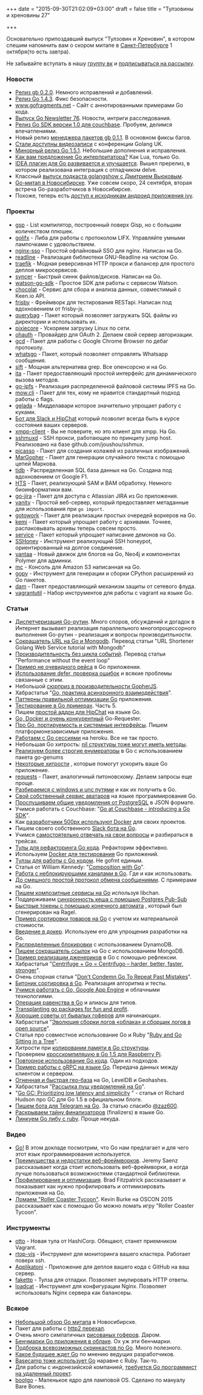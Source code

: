 +++
date = "2015-09-30T21:02:09+03:00"
draft = false
title = "Тулзовины и хреновины 27"

+++

<p>Основательно припоздавший выпуск "Тулзовин и Хреновин", в котором спешим напомнить вам о скором митапе в <a href="https://golang-spb.timepad.ru/event/243705/">Санкт-Петербурге</a> 1 октября(то есть завтра).</p>

<p>Не забывайте вступать в нашу <a href="http://vk.com/golang">группу вк</a> и <a href="http://4gophers.ru/subscribe">подписываться на рассылку</a>.</p>

<h3>Новости</h3>

<ul>
<li><a href="https://github.com/constabulary/gb/releases/tag/v0.2.0">Релиз gb 0.2.0</a>. Немного исправлений и добавлений.</li>
<li><a href="https://groups.google.com/forum/#!topic/golang-announce/iSIyW4lM4hY">Релиз Go 1.4.3</a>. Фикс безопасности.</li>
<li><a href="http://www.gofragments.net/">www.gofragments.net</a> - Сайт с аннотированными примерами Go кода.</li>
<li><a href="http://golangweekly.com/issues/76">Выпуск Go Newsletter 76</a>. Новости, интриги расследования.</li>
<li><a href="http://blog.couchbase.com/2015/september/go-sdk-1.0-ga">Релиз Go SDK версии 1.0 для couchbase</a>. Пробуем, делимся впечатлениями.</li>
<li>Новый релиз <a href="https://github.com/constabulary/gb/releases/tag/v0.1.1">менеджера пакетов gb 0.1.1</a>. В основном фиксы багов.</li>
<li><a href="https://www.youtube.com/channel/UC9ZNrGdT2aAdrNbX78lbNlQ/">Стали доступны видеозаписи</a> с конференции Golang UK.</li>
<li><a href="https://groups.google.com/forum/#!msg/golang-announce/QU4XU72Jr7Y/ZqgZT3hRCwAJ">Минорный релиз Go 1.5.1</a>. Небольшие дополнения и исправления.</li>
<li><a href="https://docs.google.com/document/d/1Hvxf6NMPaCUd-1iqm_968SuHN1Vf8dLZQyHjvPyVE0Q/edit">Как вам предложение Go интерпритатора?</a> Как Lua, только Go.</li>
<li><a href="https://github.com/go-lang-plugin-org/go-lang-idea-plugin#pre-release-builds">IDEA плагин для Go развивается и улучшается</a>. Вышел пререлиз, в котором реализована интеграция с отладчиком delve.</li>
<li>Классный <a href="http://golangshow.com/episode/2015/09-03-016/">выпуск подкаста golangshow с Дмитрием Вьюковым</a>.</li>
<li><a href="https://golang-party.timepad.ru/event/240938/">Go-митап в Новосибирске</a>. Уже совсем скоро, 24 сентября, вторая встреча Go-разработчиков в Новосибирске.</li>
<li>Похоже, теперь есть <a href="https://github.com/golang/mobile/tree/master/example/ivy/android">доступ к исходникам андроид приложения ivy</a>.</li>
</ul>

<h3>Проекты</h3>

<ul>
<li><a href="https://github.com/gsp-lang/gsp">gsp</a> - List компилятор, построенный поверх Gisp, но с большим количеством плюшек.</li>
<li><a href="https://github.com/2tvenom/golifx">golifx</a> - Либа для работы с протоколом LIFX. Управляйте умными лампочками с удовольствием.</li>
<li><a href="https://heipei.github.io/2015/09/23/nginx-sso-Simple-offline-SSO-for-nginx/">nginx-sso</a> - Простой офлайновый SSO для nginx. Написан на Go.</li>
<li><a href="https://github.com/chzyer/readline">readline</a> - Реализация библиотеки GNU-Readline на чистом Go.</li>
<li><a href="https://github.com/EmileVauge/traefik">traefik</a> - Модная реверсивная HTTP прокси и балансер для простого деплоя микросервисов.</li>
<li><a href="https://github.com/stargrave/syncer">syncer</a> - Быстрый синнк файлов/дисков. Написан на Go.</li>
<li><a href="https://github.com/Mediawen/watson-go-sdk">watson-go-sdk</a> - Простое SDK для работы с сервисом Watson.</li>
<li><a href="https://github.com/angdev/chocolat">chocolat</a> - Сервис для сбора и анализа данных, совместимый с Keen.io API.</li>
<li><a href="https://github.com/verdverm/frisby">frisby</a> - Фреймворк для тестирования RESTapi. Написан под вдохновением от frisby-js.</li>
<li><a href="https://github.com/Machiel/querybag">querybag</a> - Пакет который позволяет загружать SQL файлы из директории и использовать их.</li>
<li><a href="https://github.com/danderson/pixiecore">pixiecore</a> - Ускоряем загрузку Linux по сети.</li>
<li><a href="https://github.com/disintegrator/ohauth">ohauth</a> - Провайдер для OAuth 2. Делаем свой сервер авторизации.</li>
<li><a href="https://github.com/wirepair/gcd">gcd</a> - Пакет для работы с Google Chrome Browser по дебаг протоколу.</li>
<li><a href="https://github.com/wawandco/whatsgo">whatsgo</a> - Пакет, который позволяет отправлять Whatsapp сообщения.</li>
<li><a href="https://github.com/svent/sift">sift</a> - Мощная альтернатива grep. Все опенсорсно и на Go.</li>
<li><a href="https://github.com/gernest/ita">ita</a> - Пакет предоставляющий простой интерфейс для динамического вызова методов.</li>
<li><a href="https://github.com/ipfs/go-ipfs">go-ipfs</a> - Реализация распределенной файловой системы IPFS на Go.</li>
<li><a href="https://github.com/jawher/mow.cli">mow.cli</a> - Пакет для тех, кому не нравится стандартный подход работы с flags.</li>
<li><a href="https://github.com/iu0v1/gelada">gelada</a> - Мидделавари которое значительно упрощает работу с куками.</li>
<li><a href="http://www.rtop-monitor.org/rtop-bot/index.html">Бот для Slack и HipChat</a> который позволит всегда быть в курсе состояния ваших серверов.</li>
<li><a href="https://github.com/agl/xmpp-client">xmpp-client</a> - Вы не поверите, но это клиент для xmpp. На Go.</li>
<li><a href="https://github.com/joushou/sshmuxd">sshmuxd</a> - SSH прокси, работающее по принципу jump host. Реализовано на базе github.com/joushou/sshmux.</li>
<li><a href="https://github.com/deiwin/picasso">picasso</a> - Пакет для создания колажей из различных изображений.</li>
<li><a href="https://github.com/AhmedZaleh/margopher">MarGopher</a> - Пакет для генерации случайного текста с помощью цепей Маркова.</li>
<li><a href="https://github.com/pingcap/tidb">tidb</a> - Распределенная SQL база данных на Go. Создана под вдохновением от Google F1.</li>
<li><a href="https://github.com/biogo/hts">HTS</a> - Пакет, реализующий SAM и BAM обработку. Немного биоинформатики вам.</li>
<li><a href="https://github.com/andygrunwald/go-jira">go-jira</a> - Пакет для доступа с Atlassian JIRA из Go приложения.</li>
<li><a href="https://godoc.org/github.com/nf/vanity">vanity</a> - Простой веб-сервер, который предоставляет метаданные для использования при <code>go import</code>.</li>
<li><a href="https://github.com/scrapbird/gotowork">gotowork</a> - Пакет для реализации простых очередей воркеров на Go.</li>
<li><a href="https://github.com/gernest/kemi">kemi</a> - Пакет который упрощает работу с архивами. Точнее, распаковывать архивы теперь совсем просто.</li>
<li><a href="https://github.com/hlandau/service">service</a> - Пакет который упрощает написание демонов на Go.</li>
<li><a href="https://github.com/ashmckenzie/sshoney">SSHoney</a> - Инструмент реализующий SSH honeypot, ориентированный на долгое соединение.</li>
<li><a href="https://github.com/nathandao/vantaa">vantaa</a> - Новый движок для блогов на Go, Neo4j и компонентах Polymer для админки.</li>
<li><a href="http://blog.minio.io/2015/08/26/go-based-amazon-s3-cli/">mc</a> - Консоль для Amazon S3 написанная на Go.</li>
<li><a href="https://github.com/go-python/gopy">gopy</a> - Инструмент для генерации и сборки CPython расширений из Go пакетов.</li>
<li><a href="https://github.com/jmervine/dam">dam</a> - Пакет предоставляющий механизм защиты от сетевого флуда.</li>
<li><a href="https://github.com/koding/vagrantutil">vagrantutil</a> - Набор инструментов для работы с vagrant на языке Go.</li>
</ul>

<h3>Статьи</h3>

<ul>
<li><a href="http://4gophers.ru/article/dispechirovanie-go-rutin">Диспетчеризация Go-рутин</a>. Много споров, обсуждений и догадок в Интернет вызывает реализация параллельного многопроцессорного выполнения Go-рутин - реализация и вопросы производитльности. </li>
<li><a href="http://4gophers.ru/article/sokrashchatel-url-na-go-i-mongodb">Сокращатель URL на Go и Mongodb</a>. Перевод статьи "URL Shortener Golang Web Service tutorial with Mongodb"</li>
<li><a href="http://4gophers.ru/article/proizvoditelnost-bez-cikla-sobytii">Производительность без цикла событий</a>. Перевод статьи "Performance without the event loop"</li>
<li><a href="https://blog.klauspost.com/the-case-of-the-subtle-race-condition/">Пример не очевидного рейса</a> в Go приложении.</li>
<li><a href="http://www.blevesearch.com/news/Deferred-Cleanup,-Checking-Errors,-and-Potential-Problems/">Использование defer, проверка ошибок</a> и всякие проблемы связанные с этим.</li>
<li>Небольшой <a href="http://www.gopherjs.org/blog/2015/09/28/surprises-in-gopherjs-performance/">сюрприз в производительности GopherJS</a>.</li>
<li>Хабрастатья "<a href="http://habrahabr.ru/post/267785/">Go, практика асинхронного взаимодействия</a>".</li>
<li><a href="http://blog.signalfx.com/a-pattern-for-optimizing-go">Паттерны правильной оптимизации Go</a> приложения.</li>
<li><a href="https://smartystreets.com/blog/2015/09/go-testing-part-5-testing-with-time">Тестирование в Go примерах</a>. Часть 5.</li>
<li>Пишем <a href="https://developer.atlassian.com/blog/2015/09/easy-hipchat-addons-in-golang/">простой аддон для HipChat</a> на языке Go.</li>
<li><a href="https://github.com/Integralist/Go-Requester/">Go, Docker и очень конкурентный</a> Go-Requester.</li>
<li><a href="http://garrett.damore.org/2015/09/on-go-portability-and-system-interfaces.html">Про Go, портируемость и системные интерфейсы</a>. Пишем платформонезависимые приложения.</li>
<li><a href="https://devcenter.heroku.com/articles/go-sessions">Работаем с Go сессиями</a> на heroku. Все не так просто.</li>
<li>Небольшая Go хитрость: <a href="http://bit.ly/1YygVbi">nil структуры тоже могут иметь методы</a>.</li>
<li><a href="http://bit.ly/1KqeZtT">Реализуем более строгие енумераторы</a> в Go с использованием пакета go-genums</li>
<li><a href="https://joshrendek.com/2015/09/golang-performance-tips/">Некоторые хитрости</a> , которые помогут ускорить ваше Go приложение.</li>
<li><a href="https://github.com/leonmaia/requests">requests</a> - Пакет, аналогичный питоновскому. Делаем запросы еще проще.</li>
<li><a href="https://blog.klauspost.com/long-windows-paths-unc-paths-in-go/">Разбираемся с windows и unc путями</a> и как их получить в Go.</li>
<li><a href="http://ctobyday.com/avatar-service-using-golang/">Свой собственный сервис аватаров</a> на языке программирования Go.</li>
<li><a href="http://coussej.github.io/2015/09/15/Listening-to-generic-JSON-notifications-from-PostgreSQL-in-Go/">Прослушиваем общие уведомления от PostgreSQL</a> в JSON формате.</li>
<li>Учимся работать с Couchbase: "<a href="http://blog.couchbase.com/2015/september/go-at-couchbase---introducing-a-go-sdk">Go at Couchbase - introducing a Go SDK</a>".</li>
<li>Как <a href="http://elopers.500px.com/2015/09/10/developing-with-docker-at-500px-pt1.html">разработчики 500px используют Docker</a> для своих проектов.</li>
<li>Пишем своего собственного <a href="https://www.opsdash.com/blog/slack-bot-in-golang.html">Slack бота на Go</a>.</li>
<li>Учимся <a href="http://www.sanarias.com/blog/915LearningtoansweryourownquestionsinGo">самостоятельно отвечать на свои вопросы</a> и разбираться в трейсах.</li>
<li><a href="http://blog.ralch.com/tutorial/golang-tools-refactoring/">Тулы для рефакторинга Go кода</a>. Рефакторим эффективно.</li>
<li>Используем <a href="http://ericchiang.github.io/go/tests/testing/docker/2015/09/14/test-with-docker.html">Docker для тестирования</a> Go приложений.</li>
<li><a href="http://blog.ralch.com/tutorial/golang-tools-comprehension/">Тулзы для работы с Go кодом</a>. Не gofmt единым.</li>
<li>Статья от William Kennedy: "<a href="http://www.goinggo.net/2015/09/composition-with-go.html">Composition with Go</a>".</li>
<li><a href="https://blog.quickmediasolutions.com/2015/09/13/non-blocking-channels-in-go.html">Работа с неблокирующими каналами в Go</a>. Где и как использовать.</li>
<li><a href="https://www.aerofs.com/blog/open-sourcing-the-stupid-simple-messaging-protocol/">До смешного простой протокол обмена сообщениями</a>. С примерами на Go.</li>
<li><a href="http://blog.codeship.com/composable-go-services-using-libchan/">Пишем композитные сервисы на Go</a> используя libchan.</li>
<li>Поддерживаем <a href="http://bit.ly/1JV6PcR">синхронность кеша с помощью Postgres Pub-Sub</a> </li>
<li><a href="http://www.blevesearch.com/news/Faster-Tokenization-with-Ragel-generated-FSM/">Быстрые токены с помощью конечного автомата</a> , который был сгенерирован на Ragel.</li>
<li><a href="http://adampresley.com/2015/09/06/sorting-inventory-items-in-go.html">Пример сортировки товаров на Go</a> с учетом их материальной стоимости.</li>
<li><a href="http://bit.ly/1L7KOW7">Введение в докер</a>. Используем его для упрощения разработки на Go.</li>
<li><a href="http://vilkeliskis.com/blog/2015/08/27/distributed_locks_with_dynamodb.html">Распределенные блокировки</a> с использованием DynamoDB.</li>
<li><a href="http://www.minaandrawos.com/2015/09/05/link-shortener-golang-web-service-tutorial-mongodb/">Пишем сокращатель ссылок</a> на Go с использованием MongoDB.</li>
<li><a href="https://parthdesai.me/articles/2015/08/30/go-generic-functions/">Пример реализации дженериков</a> в Go с помощью рефлексии.</li>
<li>Хабрастатья "<a href="http://habrahabr.ru/company/mailru/blog/266017/">Centrifuge + Go = Centrifugo – harder, better, faster, stronger</a>".</li>
<li>Очень спорная статья "<a href="http://technosophos.com/2015/09/02/dont-let-go-be-condemned-to-repeat-past-mistakes.html">Don't Condemn Go To Repeat Past Mistakes</a>".</li>
<li><a href="http://farazdagi.com/blog/2015/bitonic-sort-in-go/">Битоник сортировка в Go</a>. Реализация алгоритма и тесты.</li>
<li><a href="http://bit.ly/1FlkRQQ">Учимся работать с Go, Google App Engine</a> и облачными технологиями.</li>
<li><a href="https://akutz.wordpress.com/2015/09/02/golang-equality-and-type-aliases/">Операция равенства в Go</a> и алиасы для типов.</li>
<li><a href="https://blog.raintank.io/transplanting-go-packages-for-fun-and-profit/">Transplanting go packages for fun and profit</a>.</li>
<li><a href="http://bit.ly/1LKxHwB">Хорошие советы от бывалых гоферов</a> для начинающих.</li>
<li>Хабрастатья "<a href="http://habrahabr.ru/company/badoo/blog/265875/">Эволюция сборки логов «облака» и сборщик логов в open source</a>".</li>
<li>Статья про совместное использование Go и Ruby "<a href="http://blog.paracode.com/2015/08/28/ruby-and-go-sitting-in-a-tree/">Ruby and Go Sitting in a Tree</a>".</li>
<li>Хитрости при <a href="https://utcc.utoronto.ca/~cks/space/blog/programming/GoMemoryToStructures">копировании памяти в Go структуры</a>.</li>
<li>Проверяем <a href="http://labs.yulrizka.com/en/2015/08/testing-go-1-dot-5-cross-compilation.html#.VeVrWiftlBc">кросскомпиляцую в Go 1.5 для Raspberry Pi</a>.</li>
<li><a href="http://blog.atte.ro/2015/08/29/golang-code-reuse.html">Повторное использование Go кода</a>. Один из подходов.</li>
<li><a href="http://www.hward.com/golang-grpc-context-client-server/">Пример работы с gRPC на языке Go</a>. Передача данных между клиентом и сервером.</li>
<li><a href="http://blog.nobugware.com/post/2015/leveldb_geohash_golang/">Огненная и быстрая гео-база</a> на Go, LevelDB и Geohashes.</li>
<li>Хабрастатья "<a href="http://habrahabr.ru/post/265731/">Рассылка пуш уведомлений на Go</a>".</li>
<li>"<a href="https://blog.golang.org/go15gc">Go GC: Prioritizing low latency and simplicity</a> " - cтатья от Richard Hudson про GC для Go 1.5 в официальном блоге. </li>
<li><a href="http://bit.ly/1EuU7lV">Пишем бота для Telegram на Go</a>. За статью спасибо <a href="https://twitter.com/zaz600">@zaz600</a>.</li>
<li><a href="http://lk4d4.darth.io/posts/finalizers/">Раскрываем тайну финализаторов</a> (finalizers) в языке Go.</li>
<li><a href="https://gist.github.com/vodafon/89c2a9fb22cb74303c68">Линкуем Go либу с ruby</a>. Проще некуда.</li>
</ul>

<h3>Видео</h3>

<ul>
<li><a href="http://4gophers.ru/video/go">Go!</a> В этом докладе посмотрим, что Go нам предлагает и для чего этот язык программирования используется.</li>
<li><a href="http://4gophers.ru/video/preimushchestva-i-nedostatki-veb-freimvorkov">Преимущества и недостатки веб-фреймворков</a>. Jeremy Saenz рассказывает когда стоит использовать веб-фреймворки, а когда лучше пользоваться возможностями стандартной библиотеки.</li>
<li><a href="http://4gophers.ru/video/profilirovanie-i-optimizaciya">Профилирование и оптимизация</a>. Brad Fitzpatrick рассказывает и показывает как нужно профилировать и оптимизировать приложения на Go.</li>
<li><a href="http://4gophers.ru/video/lomaem-roller-coaster-tycoon">Ломаем "Roller Coaster Tycoon"</a>. Kevin Burke на OSCON 2015 рассказывает как с помощью Go можно ломать игру  "Roller Coaster Tycoon".</li>
</ul>

<h3>Инструменты</h3>

<ul>
<li><a href="https://www.ottoproject.io/">otto</a> - Новая тула от HashiCorp. Обещают, станет приемником Vagrant.</li>
<li><a href="http://www.rtop-monitor.org/rtop-vis/">rtop-vis</a> - Инструмент для мониторинга вашего кластера. Работает поверх ssh.</li>
<li><a href="http://applikatoni.com/">Applikatoni</a> - Приложение для деплоя вашего кода с GitHub на ваш сервер.</li>
<li><a href="https://github.com/sethgrid/fakettp">fakettp</a> - Тулза для отладки. Позволяет эмулировать HTTP ответы.</li>
<li><a href="https://github.com/hjr265/loadcat">loadcat</a> - Инструмент для конфигурации Nginx. Позволяет использовать Nginx сервера как балансеры.</li>
</ul>

<h3>Всякое</h3>

<ul>
<li><a href="http://ufocoder.com/ru/blog/2015/golang-party-2-novosibirsk#.VgeF0Pyp18Y.twitter">Небольшой обзор Go митапа</a> в Новосибирске.</li>
<li>Пакет для работы с <a href="https://godoc.org/golang.org/x/net/http2">http2 перехал</a>.</li>
<li>Очень много симпатичных <a href="https://github.com/egonelbre/gophers">рисованых гоферов</a>. Даром.</li>
<li><a href="http://zserge.com/blog/go-cloud-benchmark.html">Бенчмарки Go приложения в облаке</a>. Ох уж эти бенчмарки.</li>
<li><a href="http://devfreecasts.org/go/">Подборка всевозможных скринкастов по Go</a>. Много полезного.</li>
<li><a href="http://bit.ly/1Ev171V">Какое будущее ждет Go</a> по мнению ведущих разработчиков.</li>
<li><a href="https://signalvnoise.com/posts/3897-go-at-basecamp">Basecamp тоже использует Go</a> наравне с Ruby. Так-то.</li>
<li>Для работы с индонезийской компанией, <a href="http://4gophers.ru/news/go-programmist-na-udalennyi-proekt">требуется Go программист на удаленный проект</a>.</li>
<li><a href="https://github.com/jjyr/bootgo">bootgo</a> - Маленькое ядро для ламповой OS. Сделано по мануалу Bare Bones.</li>
</ul>
